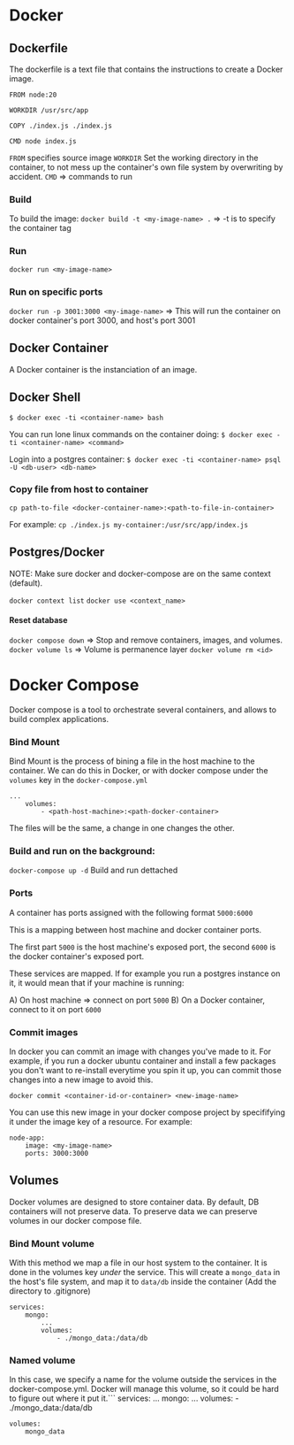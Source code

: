 # Docker

## Dockerfile
The dockerfile is a text file that contains the instructions to create a Docker image.

```
FROM node:20

WORKDIR /usr/src/app

COPY ./index.js ./index.js

CMD node index.js
```

`FROM` specifies source image
`WORKDIR` Set the working directory in the container, to not mess up the container's own file system by overwriting by accident.
`CMD` => commands to run

### Build

To build the image:
`docker build -t <my-image-name> .` => -t is to specify the container tag

### Run
`docker run <my-image-name>`

### Run on specific ports
`docker run -p 3001:3000 <my-image-name>` => This will run the container on docker container's port 3000, and host's port 3001

## Docker Container
A Docker container is the instanciation of an image.

## Docker Shell

`$ docker exec -ti <container-name> bash`

You can run lone linux commands on the container doing:
`$ docker exec -ti <container-name> <command>`

Login into a postgres container:
`$ docker exec -ti <container-name> psql -U <db-user> <db-name>`

### Copy file from host to container
`cp path-to-file <docker-container-name>:<path-to-file-in-container>`

For example:
`cp ./index.js my-container:/usr/src/app/index.js`

## Postgres/Docker

NOTE: Make sure docker and docker-compose are on the same context (default).

`docker context list`
`docker use <context_name>`

#### Reset database

`docker compose down` => Stop and remove containers, images, and volumes.
`docker volume ls` => Volume is permanence layer
`docker volume rm <id>`

# Docker Compose

Docker compose is a tool to orchestrate several containers, and allows to build complex applications.

### Bind Mount
Bind Mount is the process of bining a file in the host machine to the container. We can do this in Docker, or with docker compose under
the `volumes` key in the `docker-compose.yml`

```
...
    volumes:
        - <path-host-machine>:<path-docker-container>
```

The files will be the same, a change in one changes the other.

### Build and run on the background:

`docker-compose up -d` Build and run dettached

### Ports

A container has ports assigned with the following format 
`5000:6000`

This is a mapping between host machine and docker container ports.

The first part `5000` is the host machine's exposed port, the second `6000` is the docker container's exposed port.

These services are mapped. If for example you run a postgres instance on it, it would mean that if your machine is running:

A) On host machine => connect on port `5000`
B) On a Docker container, connect to it on port `6000`

### Commit images
In docker you can commit an image with changes you've made to it. For example, if you run a docker ubuntu container and install 
a few packages you don't want to re-install everytime you spin it up, you can commit those changes into a new image to avoid this.

`docker commit <container-id-or-container> <new-image-name>`

You can use this new image in your docker compose project by specififying it under the image key of a resource. For example:
```
node-app:
    image: <my-image-name>
    ports: 3000:3000
```

## Volumes
Docker volumes are designed to store container data. By default, DB containers will not preserve data. To preserve data we can
preserve volumes in our docker compose file.

### Bind Mount volume
With this method we map a file in our host system to the container. It is done in the volumes key *under* the service. This will create
a `mongo_data` in the host's file system, and map it to `data/db` inside the container (Add the directory to .gitignore)


```
services:
    mongo:
        ...
        volumes:
            - ./mongo_data:/data/db
```

### Named volume
In this case, we specify a name for the volume outside the services in the docker-compose.yml.
Docker will manage this volume, so it could be hard to figure out where it put it.```
services:
    ...
    mongo:
        ...
        volumes:
            - ./mongo_data:/data/db

    volumes:
        mongo_data

```
